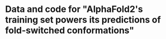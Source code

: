 # Data and code for "AlphaFold2's training set powers its predictions of fold-switched conformations"

